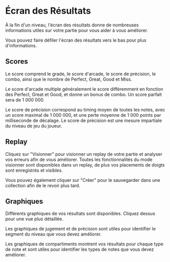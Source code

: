 # Écran des Résultats

À la fin d'un niveau, l'écran des résultats donne de nombreuses informations utiles sur votre partie pour vous aider à vous améliorer.

Vous pouvez faire défiler l'écran des résultats vers le bas pour plus d'informations.

## Scores

Le score comprend le grade, le score d'arcade, le score de précision, le combo, ainsi que le nombre de Perfect, Great, Good et Miss.

Le score d'arcade multiple généralement le score différemment en fonction des Perfect, Great et Good, et donne un bonus de combo. Un score parfait sera de 1 000 000.

Le score de précision correspond au timing moyen de toutes les notes, avec un score maximal de 1 000 000, et une perte moyenne de 1 000 points par milliseconde de décalage. Le score de précision est une mesure impartiale du niveau de jeu du joueur.

## Replay

Cliquez sur "Visionner" pour visionner un replay de votre partie et analyser vos erreurs afin de vous améliorer. Toutes les fonctionnalités du mode visionner sont disponibles dans un replay, de plus vos placements de doigts sont enregistrés et visibles.

Vous pouvez également cliquer sur "Créer" pour le sauvegarder dans une collection afin de le revoir plus tard.

## Graphiques

Différents graphiques de vos résultats sont disponibles. Cliquez dessus pour une vue plus détaillée.

Les graphiques de jugement et de précision sont utiles pour identifier le segment du niveau que vous devez améliorer.

Les graphiques de compartiments montrent vos résultats pour chaque type de note et sont utiles pour identifier les types de notes que vous devez améliorer.
